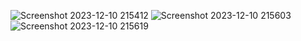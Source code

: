 ![Screenshot 2023-12-10 215412](https://github.com/Amit-Makhloga/Sorting-Visualizer/assets/135804553/350519bb-eff5-4f5d-9ad1-f2eb4304178f)
![Screenshot 2023-12-10 215603](https://github.com/Amit-Makhloga/Sorting-Visualizer/assets/135804553/32037685-b50c-4896-9853-a82cfc589334)
![Screenshot 2023-12-10 215619](https://github.com/Amit-Makhloga/Sorting-Visualizer/assets/135804553/9474fcd2-8a8a-466c-b660-dfe84bf8f5df)
